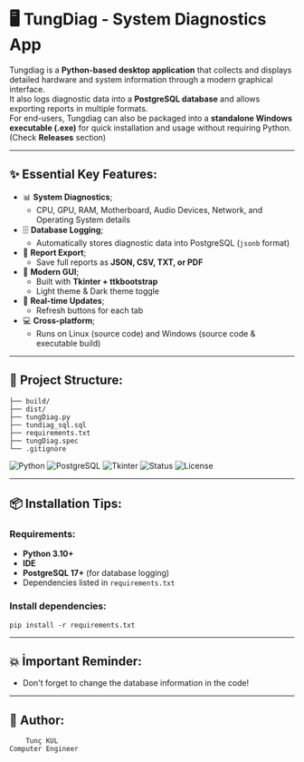 # 🖥️ TungDiag - System Diagnostics App

Tungdiag is a **Python-based desktop application** that collects and displays detailed hardware and system information through a modern graphical interface.  
It also logs diagnostic data into a **PostgreSQL database** and allows exporting reports in multiple formats.  
For end-users, Tungdiag can also be packaged into a **standalone Windows executable (.exe)** for quick installation and usage without requiring Python. (Check **Releases** section)

---

## ✨ Essential Key Features:

- 📊 **System Diagnostics**;
  - CPU, GPU, RAM, Motherboard, Audio Devices, Network, and Operating System details
- 🗄️ **Database Logging**;
  - Automatically stores diagnostic data into PostgreSQL (`jsonb` format)
- 💾 **Report Export**;
  - Save full reports as **JSON, CSV, TXT, or PDF**
- 🎨 **Modern GUI**;
  - Built with **Tkinter + ttkbootstrap**  
  - Light theme & Dark theme toggle
- 🔄 **Real-time Updates**;
  - Refresh buttons for each tab
- 💻 **Cross-platform**;
  - Runs on Linux (source code) and Windows (source code & executable build)

---

## 📁 Project Structure:

```
├── build/
├── dist/
├── tungDiag.py
├── tundiag_sql.sql
├── requirements.txt
├── tungDiag.spec
└── .gitignore
```
![Python](https://img.shields.io/badge/Python-3.10+-blue?logo=python)
![PostgreSQL](https://img.shields.io/badge/PostgreSQL-Database-blue?logo=postgresql)
![Tkinter](https://img.shields.io/badge/UI-Tkinter-brightgreen?logo=windows)
![Status](https://img.shields.io/badge/Status-Active-success)
![License](https://img.shields.io/badge/License-MIT-lightgrey)

---

## 📦 Installation Tips:

### Requirements:
- **Python 3.10+**
- **IDE**
- **PostgreSQL 17+** (for database logging)
- Dependencies listed in `requirements.txt`

### Install dependencies:
    pip install -r requirements.txt

---

## 💥 İmportant Reminder:

- Don't forget to change the database information in the code!

---

## 👑 Author:

        Tunç KUL
    Computer Engineer
